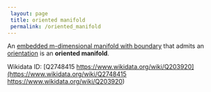 ```yaml
---
 layout: page
 title: oriented manifold
 permalink: /oriented_manifold
---
```

An [embedded m-dimensional manifold with boundary](https://defsmath.github.io/DefsMath/embedded_m-dimensional_manifold_with_boundary) that admits an [orientation](https://defsmath.github.io/DefsMath/orientation) is an **oriented manifold**. 

Wikidata ID: [Q2748415
https://www.wikidata.org/wiki/Q203920](https://www.wikidata.org/wiki/Q2748415
https://www.wikidata.org/wiki/Q203920)